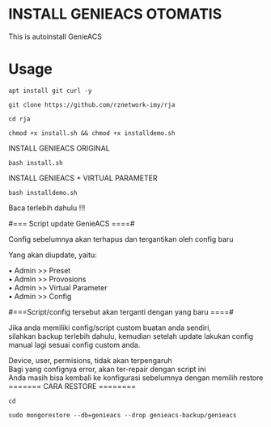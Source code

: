 # INSTALL GENIEACS OTOMATIS
This is autoinstall GenieACS 

# Usage
```
apt install git curl -y
```
```
git clone https://github.com/rznetwork-imy/rja
```
```
cd rja
```
```
chmod +x install.sh && chmod +x installdemo.sh
```
INSTALL GENIEACS ORIGINAL
```
bash install.sh
```
INSTALL GENIEACS + VIRTUAL PARAMETER
```
bash installdemo.sh
```


Baca terlebih dahulu !!!

#=== Script update GenieACS ====#

Config sebelumnya akan terhapus dan tergantikan oleh config baru

Yang akan diupdate, yaitu:

   • Admin >> Preset <br>
   • Admin >> Provosions <br>
   • Admin >> Virtual Parameter<br>
   • Admin >> Config<br>
   
#===Script/config tersebut akan terganti dengan yang baru ====#

Jika anda memiliki config/script custom buatan anda sendiri,<br> 
silahkan backup terlebih dahulu, kemudian setelah update lakukan config manual lagi sesuai config custom anda.<br>

Device, user, permisions, tidak akan terpengaruh<br>
Bagi yang confignya error, akan ter-repair dengan script ini<br>
Anda masih bisa kembali ke konfigurasi sebelumnya dengan memilih restore<br>
======= CARA RESTORE ========<br>
```
cd
```
```
sudo mongorestore --db=genieacs --drop genieacs-backup/genieacs
```


